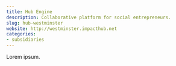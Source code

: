 ```yaml
---
title: Hub Engine
description: Collaborative platform for social entrepreneurs.
slug: hub-westminster
website: http://westminster.impacthub.net
categories:
- subsidiaries
---
```


Lorem ipsum.

